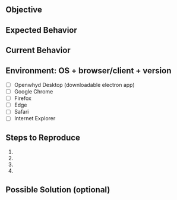 <!--
| 👋 Hi! Thanks for taking the time to report an issue! :-)
|
| Just as a reminder: Openwhyd is maintained by volunteers on their free time. So please be nice, and provide as many details as you can in order to save them some precious time. 🙌
|
| Pro tip: In order to prevent duplicates, please search [existing issues](https://github.com/openwhyd/openwhyd/issues?q=) before creating a new one.
|
| Otherwise, please provide a concise summary of the issue in the Title above (e.g. "Cannot login using Facebook Connect"), and feel free to delete this text block.
-->

## Objective

<!-- Tell us what you were trying to achieve -->

## Expected Behavior

<!-- Tell us what should have happened -->

## Current Behavior

<!-- Tell us what actually happened, instead of the expected behavior -->
<!-- Screenshots, copy-pasted console logs and other details are appreciated -->

## Environment: OS + browser/client + version

<!-- In order to solve an issue, we first need to be able to reproduce it. -->
<!-- For that, we need to know which environment should be tested. -->

<!-- Check all that apply -->

- [ ] Openwhyd Desktop (downloadable electron app)
- [ ] Google Chrome
- [ ] Firefox
- [ ] Edge
- [ ] Safari
- [ ] Internet Explorer

<!--
| Please don't forget to include:
| - the name and version of your Operating System (e.g. Windows 10, macOS High Sierra, iOS 9.1, ...)
| - the name and version of the web browser, client or app that you use to access Openwhyd (e.g. Chrome 64.0.3282.140, 64-bit)
| - if using a web browser, please also provide the list of extensions / add-ons that you have installed (e.g. Adblock)
-->

## Steps to Reproduce

<!-- Please list the exact steps we should follow to reproduce the issue you've described. -->
<!-- In order to save us some time and trouble, please be as precise and specific as possible. -->

1. <!-- e.g. go to https://openwhyd.org, click on the "login" button ... -->
2.
3.
4.

## Possible Solution (optional)

<!-- Feel free to suggest a fix/reason for the bug, if any. -->

